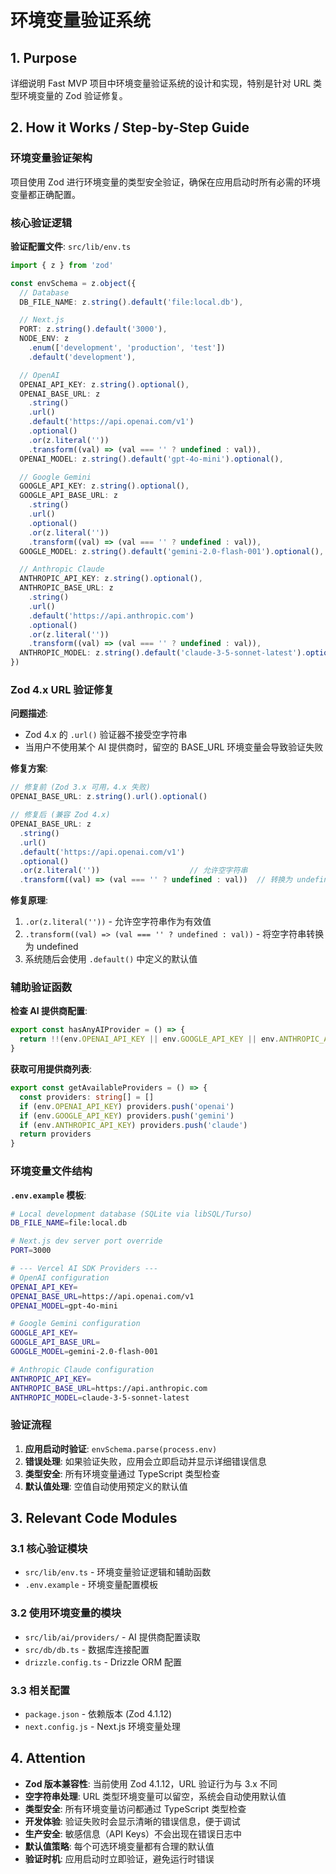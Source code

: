 # 环境变量验证系统

## 1. Purpose

详细说明 Fast MVP 项目中环境变量验证系统的设计和实现，特别是针对 URL 类型环境变量的 Zod 验证修复。

## 2. How it Works / Step-by-Step Guide

### 环境变量验证架构

项目使用 Zod 进行环境变量的类型安全验证，确保在应用启动时所有必需的环境变量都正确配置。

### 核心验证逻辑

**验证配置文件**: `src/lib/env.ts`

```typescript
import { z } from 'zod'

const envSchema = z.object({
  // Database
  DB_FILE_NAME: z.string().default('file:local.db'),

  // Next.js
  PORT: z.string().default('3000'),
  NODE_ENV: z
    .enum(['development', 'production', 'test'])
    .default('development'),

  // OpenAI
  OPENAI_API_KEY: z.string().optional(),
  OPENAI_BASE_URL: z
    .string()
    .url()
    .default('https://api.openai.com/v1')
    .optional()
    .or(z.literal(''))
    .transform((val) => (val === '' ? undefined : val)),
  OPENAI_MODEL: z.string().default('gpt-4o-mini').optional(),

  // Google Gemini
  GOOGLE_API_KEY: z.string().optional(),
  GOOGLE_API_BASE_URL: z
    .string()
    .url()
    .optional()
    .or(z.literal(''))
    .transform((val) => (val === '' ? undefined : val)),
  GOOGLE_MODEL: z.string().default('gemini-2.0-flash-001').optional(),

  // Anthropic Claude
  ANTHROPIC_API_KEY: z.string().optional(),
  ANTHROPIC_BASE_URL: z
    .string()
    .url()
    .default('https://api.anthropic.com')
    .optional()
    .or(z.literal(''))
    .transform((val) => (val === '' ? undefined : val)),
  ANTHROPIC_MODEL: z.string().default('claude-3-5-sonnet-latest').optional(),
})
```

### Zod 4.x URL 验证修复

**问题描述**:
- Zod 4.x 的 `.url()` 验证器不接受空字符串
- 当用户不使用某个 AI 提供商时，留空的 BASE_URL 环境变量会导致验证失败

**修复方案**:
```typescript
// 修复前 (Zod 3.x 可用，4.x 失败)
OPENAI_BASE_URL: z.string().url().optional()

// 修复后 (兼容 Zod 4.x)
OPENAI_BASE_URL: z
  .string()
  .url()
  .default('https://api.openai.com/v1')
  .optional()
  .or(z.literal(''))                    // 允许空字符串
  .transform((val) => (val === '' ? undefined : val))  // 转换为 undefined
```

**修复原理**:
1. `.or(z.literal(''))` - 允许空字符串作为有效值
2. `.transform((val) => (val === '' ? undefined : val))` - 将空字符串转换为 undefined
3. 系统随后会使用 `.default()` 中定义的默认值

### 辅助验证函数

**检查 AI 提供商配置**:
```typescript
export const hasAnyAIProvider = () => {
  return !!(env.OPENAI_API_KEY || env.GOOGLE_API_KEY || env.ANTHROPIC_API_KEY)
}
```

**获取可用提供商列表**:
```typescript
export const getAvailableProviders = () => {
  const providers: string[] = []
  if (env.OPENAI_API_KEY) providers.push('openai')
  if (env.GOOGLE_API_KEY) providers.push('gemini')
  if (env.ANTHROPIC_API_KEY) providers.push('claude')
  return providers
}
```

### 环境变量文件结构

**`.env.example` 模板**:
```bash
# Local development database (SQLite via libSQL/Turso)
DB_FILE_NAME=file:local.db

# Next.js dev server port override
PORT=3000

# --- Vercel AI SDK Providers ---
# OpenAI configuration
OPENAI_API_KEY=
OPENAI_BASE_URL=https://api.openai.com/v1
OPENAI_MODEL=gpt-4o-mini

# Google Gemini configuration
GOOGLE_API_KEY=
GOOGLE_API_BASE_URL=
GOOGLE_MODEL=gemini-2.0-flash-001

# Anthropic Claude configuration
ANTHROPIC_API_KEY=
ANTHROPIC_BASE_URL=https://api.anthropic.com
ANTHROPIC_MODEL=claude-3-5-sonnet-latest
```

### 验证流程

1. **应用启动时验证**: `envSchema.parse(process.env)`
2. **错误处理**: 如果验证失败，应用会立即启动并显示详细错误信息
3. **类型安全**: 所有环境变量通过 TypeScript 类型检查
4. **默认值处理**: 空值自动使用预定义的默认值

## 3. Relevant Code Modules

### 3.1 核心验证模块

- `src/lib/env.ts` - 环境变量验证逻辑和辅助函数
- `.env.example` - 环境变量配置模板

### 3.2 使用环境变量的模块

- `src/lib/ai/providers/` - AI 提供商配置读取
- `src/db/db.ts` - 数据库连接配置
- `drizzle.config.ts` - Drizzle ORM 配置

### 3.3 相关配置

- `package.json` - 依赖版本 (Zod 4.1.12)
- `next.config.js` - Next.js 环境变量处理

## 4. Attention

- **Zod 版本兼容性**: 当前使用 Zod 4.1.12，URL 验证行为与 3.x 不同
- **空字符串处理**: URL 类型环境变量可以留空，系统会自动使用默认值
- **类型安全**: 所有环境变量访问都通过 TypeScript 类型检查
- **开发体验**: 验证失败时会显示清晰的错误信息，便于调试
- **生产安全**: 敏感信息（API Keys）不会出现在错误日志中
- **默认值策略**: 每个可选环境变量都有合理的默认值
- **验证时机**: 应用启动时立即验证，避免运行时错误